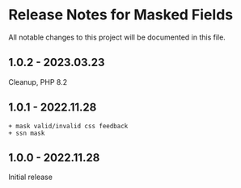 # Release Notes for Masked Fields

All notable changes to this project will be documented in this file.

## 1.0.2 - 2023.03.23
Cleanup, PHP 8.2

## 1.0.1 - 2022.11.28
```
+ mask valid/invalid css feedback
+ ssn mask
```

## 1.0.0 - 2022.11.28
Initial release

